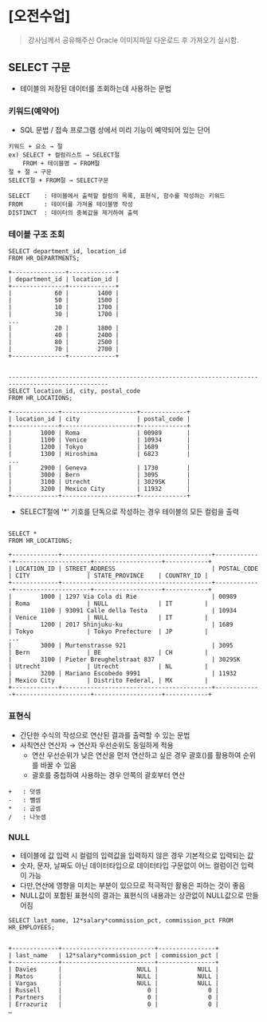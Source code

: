 # [오전수업]
> 강사님께서 공유해주신 Oracle 이미지파일 다운로드 후 가져오기 실시함.

## SELECT 구문
- 테이블의 저장된 데이터를 조회하는데 사용하는 문법

### 키워드(예약어)
- SQL 문법 / 접속 프로그램 상에서 미리 기능이 예약되어 있는 단어

```
키워드 + 요소 → 절
ex) SELECT + 컬럼리스트 → SELECT절
    FROM + 테이블명 → FROM절
절 + 절 → 구문
SELECT절 + FROM절 → SELECT구문

SELECT	  : 테이블에서 출력할 컬럼의 목록, 표현식, 함수를 작성하는 키워드
FROM	  : 데이터를 가져올 테이블명 작성
DISTINCT  : 데이터의 중복값을 제거하여 출력
```

### 테이블 구조 조회
```
SELECT department_id, location_id
FROM HR_DEPARTMENTS;

+---------------+-------------+
| department_id | location_id |
+---------------+-------------+
|            60 |        1400 |
|            50 |        1500 |
|            10 |        1700 |
|            30 |        1700 |
...
|            20 |        1800 |
|            40 |        2400 |
|            80 |        2500 |
|            70 |        2700 |
+---------------+-------------+


--------------------------------------------------------------------------------------------------
SELECT location_id, city, postal_code
FROM HR_LOCATIONS;

+-------------+---------------------+-------------+
| location_id | city                | postal_code |
+-------------+---------------------+-------------+
|        1000 | Roma                | 00989       |
|        1100 | Venice              | 10934       |
|        1200 | Tokyo               | 1689        |
|        1300 | Hiroshima           | 6823        |
...
|        2900 | Geneva              | 1730        |
|        3000 | Bern                | 3095        |
|        3100 | Utrecht             | 3029SK      |
|        3200 | Mexico City         | 11932       |
+-------------+---------------------+-------------+
```
- SELECT절에 '*' 기호를 단독으로 작성하는 경우 테이블의 모든 컬럼을 출력

```

SELECT *
FROM HR_LOCATIONS;

+-------------+------------------------------------------+-------------+---------------------+-------------------+------------+
| LOCATION_ID | STREET_ADDRESS                           | POSTAL_CODE | CITY                | STATE_PROVINCE    | COUNTRY_ID |
+-------------+------------------------------------------+-------------+---------------------+-------------------+------------+
|        1000 | 1297 Via Cola di Rie                     | 00989       | Roma                | NULL              | IT         |
|        1100 | 93091 Calle della Testa                  | 10934       | Venice              | NULL              | IT         |
|        1200 | 2017 Shinjuku-ku                         | 1689        | Tokyo               | Tokyo Prefecture  | JP         |
...
|        3000 | Murtenstrasse 921                        | 3095        | Bern                | BE                | CH         |
|        3100 | Pieter Breughelstraat 837                | 3029SK      | Utrecht             | Utrecht           | NL         |
|        3200 | Mariano Escobedo 9991                    | 11932       | Mexico City         | Distrito Federal, | MX         |
+-------------+------------------------------------------+-------------+---------------------+-------------------+------------+
```

### 표현식

- 간단한 수식의 작성으로 연산된 결과를 출력할 수 있는 문법
- 사칙연산 연산자 → 연산자 우선순위도 동일하게 적용
  - 연산 우선순위가 낮은 연산을 먼저 연산하고 싶은 경우 괄호()를 활용하여 순위를 바꿀 수 있음
  - 괄호를 중첩하여 사용하는 경우 안쪽의 괄호부터 연산

```
+	: 덧셈
-	: 뺄셈
*	: 곱셈
/	: 나눗셈
```

### NULL
- 테이블에 값 입력 시 컬럼의 입력값을 입력하지 않은 경우 기본적으로 입력되는 값
- 숫자, 문자, 날짜도 아닌 데이터타입으로 데이터타입 구문없이 어느 컬럼이건 입력이 가능
- 다만,연산에 영향을 미치는 부분이 있으므로 적극적인 활용은 피하는 것이 좋음
- NULL값이 포함된 표현식의 결과는 표현식의 내용과는 상관없이 NULL값으로 만들어짐

```
SELECT last_name, 12*salary*commission_pct, commission_pct FROM HR_EMPLOYEES;


+-------------+--------------------------+----------------+
| last_name   | 12*salary*commission_pct | commission_pct |
+-------------+--------------------------+----------------+
| Davies      |                     NULL |           NULL |
| Matos       |                     NULL |           NULL |
| Vargas      |                     NULL |           NULL |
| Russell     |                        0 |              0 |
| Partners    |                        0 |              0 |
| Errazuriz   |                        0 |              0 |
…
```

